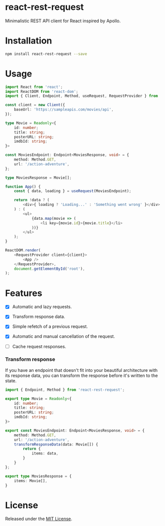 # react-rest-request

Minimalistic REST API client for React inspired by Apollo.


# Installation

```bash
npm install react-rest-request --save
```


# Usage

```typescript
import React from 'react';
import ReactDOM from 'react-dom';
import { Client, Endpoint, Method, useRequest, RequestProvider } from 'react-rest-request';

const client = new Client({
    baseUrl: 'https://sampleapis.com/movies/api',
});

type Movie = Readonly<{
    id: number;
    title: string;
    posterURL: string;
    imdbId: string;
}>

const MoviesEndpoint: Endpoint<MoviesResponse, void> = {
    method: Method.GET,
    url: '/action-adventure',
};

type MoviesResponse = Movie[];

function App() {
    const { data, loading } = useRequest(MoviesEndpoint);

    return !data ? (
        <div>{ loading ? 'Loading...' : 'Something went wrong' }</div>
    ) : (
        <ul>
            {data.map(movie => (
                <li key={movie.id}>{movie.title}</li>
            ))}
        </ul>
    );
}

ReactDOM.render(
    <RequestProvider client={client}>
        <App />
    </RequestProvider>,
    document.getElementById('root'),
);
```

# Features

- [x] Automatic and lazy requests.
- [x] Transform response data.
- [x] Simple refetch of a previous request.
- [x] Automatic and manual cancellation of the request.
- [ ] Cache request responses.


### Transform response

If you have an endpoint that doesn't fit into your beautiful architecture
with its response data, you can transform the response before it's written
to the state.

```typescript
import { Endpoint, Method } from 'react-rest-request';

export type Movie = Readonly<{
    id: number;
    title: string;
    posterURL: string;
    imdbId: string;
}>

export const MoviesEndpoint: Endpoint<MoviesResponse, void> = {
    method: Method.GET,
    url: '/action-adventure',
    transformResponseData(data: Movie[]) {
        return {
            items: data,
        }
    }
};

export type MoviesResponse = {
    items: Movie[],
}
```

# License

Released under the [MIT License].


[MIT License]: https://github.com/pleshevskiy/react-rest-request/blob/master/LICENSE.md
